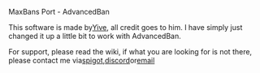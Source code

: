MaxBans Port - AdvancedBan

This software is made by[Yive](http://yive.me), all credit goes to him. I have simply just changed it up a little bit to work with AdvancedBan.
 
For support, please read the wiki, if what you are looking for is not there, please contact me via[spigot](https://www.spigotmc.org/members/piggypiglet.266605/),[discord](https://www.piggypiglet.me/discord)or[email](mailto:enquiries@piggypiglet.me)
